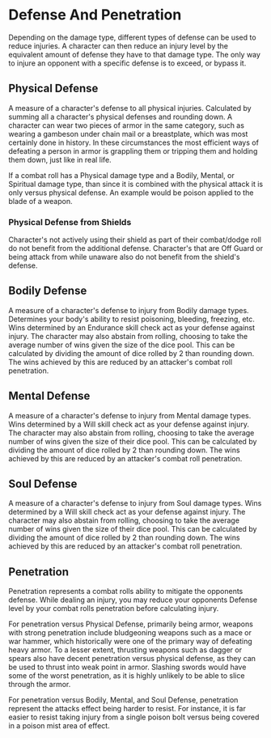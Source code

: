 # Defense And Penetration

Depending on the damage type, different types of defense can be used to reduce injuries. A character can then reduce an injury level by the equivalent amount of defense they have to that damage type. The only way to injure an opponent with a specific defense is to exceed, or bypass it.

## Physical Defense

A measure of a character's defense to all physical injuries. Calculated by summing all a character's physical defenses and rounding down. A character can wear two pieces of armor in the same category, such as wearing a gambeson under chain mail or a breastplate, which was most certainly done in history. In these circumstances the most efficient ways of defeating a person in armor is grappling them or tripping them and holding them down, just like in real life.

If a combat roll has a Physical damage type and a Bodily, Mental, or Spiritual damage type, than since it is combined with the physical attack it is only versus physical defense. An example would be poison applied to the blade of a weapon.

### Physical Defense from Shields

Character's not actively using their shield as part of their combat/dodge roll do not benefit from the additional defense. Character's that are Off Guard or being attack from while unaware also do not benefit from the shield's defense.

## Bodily Defense

A measure of a character's defense to injury from Bodily damage types. Determines your body's ability to resist poisoning, bleeding, freezing, etc. Wins determined by an Endurance skill check act as your defense against injury. The character may also abstain from rolling, choosing to take the average number of wins given the size of the dice pool. This can be calculated by dividing the amount of dice rolled by 2 than rounding down. The wins achieved by this are reduced by an attacker's combat roll penetration.

## Mental Defense

A measure of a character's defense to injury from Mental damage types. Wins determined by a Will skill check act as your defense against injury. The character may also abstain from rolling, choosing to take the average number of wins given the size of their dice pool. This can be calculated by dividing the amount of dice rolled by 2 than rounding down. The wins achieved by this are reduced by an attacker's combat roll penetration.

## Soul Defense

A measure of a character's defense to injury from Soul damage types. Wins determined by a Will skill check act as your defense against injury. The character may also abstain from rolling, choosing to take the average number of wins given the size of their dice pool. This can be calculated by dividing the amount of dice rolled by 2 than rounding down. The wins achieved by this are reduced by an attacker's combat roll penetration.

## Penetration

Penetration represents a combat rolls ability to mitigate the opponents defense. While dealing an injury, you may reduce your opponents Defense level by your combat rolls penetration before calculating injury.

For penetration versus Physical Defense, primarily being armor, weapons with strong penetration include bludgeoning weapons such as a mace or war hammer, which historically were one of the primary way of defeating heavy armor. To a lesser extent, thrusting weapons such as dagger or spears also have decent penetration versus physical defense, as they can be used to thrust into weak point in armor. Slashing swords would have some of the worst penetration, as it is highly unlikely to be able to slice through the armor.

For penetration versus Bodily, Mental, and Soul Defense, penetration represent the attacks effect being harder to resist. For instance, it is far easier to resist taking injury from a single poison bolt versus being covered in a poison mist area of effect.
